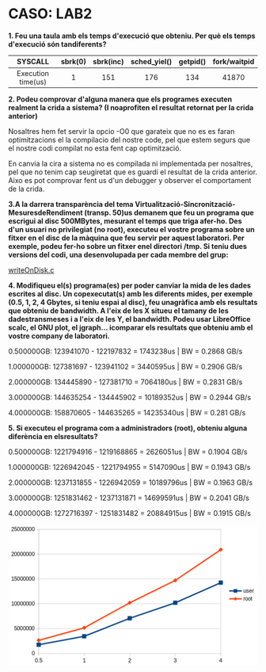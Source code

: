 # CASO: LAB2

**1. Feu una taula amb els temps d'execució que obteniu. Per què els temps d'execució són tandiferents?**

|SYSCALL|sbrk(0)|sbrk(inc)|sched_yiel()|getpid()|fork/waitpid|
|:-:|:-:|:-:|:-:|:-:|:-:|
|Execution time(us)|1|151|176|134|41870|

**2. Podeu comprovar d'alguna manera que els programes executen realment la crida a sistema? (I noaprofiten el resultat retornat per la crida anterior)**

Nosaltres hem fet servir la opcio -O0 que garateix que no es es faran optimitzacions el la compilacio del nostre code, pel que estem segurs que el nostre codi compilat no esta fent cap optimització.

En canvia la cira a sistema no es compilada ni implementada per nosaltres, pel que no tenim cap seugiretat que es guardi el resultat de la crida anterior. Aixo es pot comprovar fent us d'un debugger y observer el comportament de la crida.

**3.A la darrera transparència del tema Virtualització-Sincronització-MesuresdeRendiment (transp. 50)us demanem que feu un programa que escrigui al disc 500MBytes, mesurant el temps que triga afer-ho. Des d'un usuari no privilegiat (no root), executeu el vostre programa sobre un fitxer en el disc de la màquina que feu servir per aquest laboratori. Per exemple, podeu fer-ho sobre un fitxer enel directori /tmp. Si teniu dues versions del codi, una desenvolupada per cada membre del grup:**

[writeOnDisk.c](writeOnDisk.c)

**4. Modifiqueu   el(s)   programa(es)   per   poder   canviar   la   mida   de   les   dades   escrites   al   disc.   Un   copexecutat(s) amb les diferents mides, per exemple (0.5, 1, 2, 4 Gbytes, si teniu espai al disc), feu unagràfica amb els resultats que obteniu de bandwidth. A l'eix de les X situeu el tamany de les dadestransmeses i a l'eix de les Y, el bandwidth. Podeu usar LibreOffice scalc, el GNU plot, el jgraph... icomparar els resultats que obteniu amb el vostre company de laboratori.**

0.500000GB: 123941070 - 122197832 = 1743238us | BW = 0.2868 GB/s

1.000000GB: 127381697 - 123941102 = 3440595us | BW = 0.2906 GB/s

2.000000GB: 134445890 - 127381710 = 7064180us | BW = 0.2831 GB/s

3.000000GB: 144635254 - 134445902 = 10189352us | BW = 0.2944 GB/s

4.000000GB: 158870605 - 144635265 = 14235340us | BW = 0.281 GB/s

**5. Si executeu el programa com a administradors (root), obteniu alguna diferència en elsresultats?**

0.500000GB: 1221794916 - 1219168865 = 2626051us | BW = 0.1904 GB/s

1.000000GB: 1226942045 - 1221794955 = 5147090us | BW = 0.1943 GB/s

2.000000GB: 1237131855 - 1226942059 = 10189796us | BW = 0.1963 GB/s

3.000000GB: 1251831462 - 1237131871 = 14699591us | BW = 0.2041 GB/s

4.000000GB: 1272716397 - 1251831482 = 20884915us | BW = 0.1915 GB/s

![plot](plot.png)